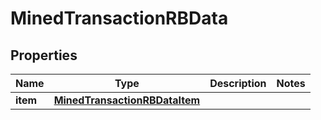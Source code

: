 

# MinedTransactionRBData


## Properties

| Name | Type | Description | Notes |
|------------ | ------------- | ------------- | -------------|
|**item** | [**MinedTransactionRBDataItem**](MinedTransactionRBDataItem.md) |  |  |



